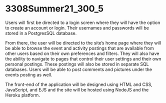 # 3308Summer21_300_5

Users will first be directed to a login screen where they will have the option to create an account or login.  Their usernames and passwords will be stored in a PostgresSQL database.

From there, the user will be directed to the site’s home page where they will be able to browse the event and activity postings that are available from other users based on their own preferences and filters.  They will also have the ability to navigate to pages that control their user settings and their own personal postings.  These postings will also be stored in separate SQL databases.  Users will be able to post comments and pictures under the events posting as well.

The front-end of the application will be designed using HTML and CSS, JavaScript, and EJS and the site will be hosted using NodeJS and the Heroku platform.
